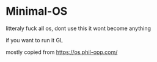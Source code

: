 # Minimal-OS

litteraly fuck all os, dont use this it wont become anything

if you want to run it GL

mostly copied from https://os.phil-opp.com/
